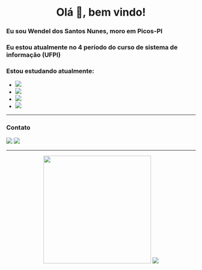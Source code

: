 <h1 align="center"> Olá 👋, bem vindo! </h1>

<h3>Eu sou Wendel dos Santos Nunes, moro em Picos-PI</h3>
<h3>Eu estou atualmente no 4 período do curso de sistema de informação (UFPI)</h3>
<h3>Estou estudando atualmente:</h3> 

<ul>
  <li><img src="https://img.shields.io/badge/HTML-239120?style=for-the-badge&logo=html5&logoColor=white" /></li>
  <li><img src="https://img.shields.io/badge/CSS3-1572B6?style=for-the-badge&logo=css3&logoColor=white" /></li>
  <li><img src="https://img.shields.io/badge/JavaScript-F7DF1E?style=for-the-badge&logo=javascript&logoColor=black" /></li> 
  <li><img src="https://img.shields.io/badge/MySQL-00000F?style=for-the-badge&logo=mysql&logoColor=white" /></li>
</ul>

---

<h3> Contato</h3>
<!--
instagram
<a href="//www.google.com" target="_blank" ><img src="https://img.shields.io/badge/LinkedIn-0077B5?style=for-the-badge&logo=linkedin&logoColor=white" /></a>
-->
<a href="https://mail.google.com/mail/u/0/?fs=1&tf=cm&source=mailto&to=wendelnunes9999@gmail.com" target="_blank" ><img src="https://img.shields.io/badge/Gmail-D14836?style=for-the-badge&logo=gmail&logoColor=white" /></a>
<a href="https://www.linkedin.com/in/wendel-nunes/" target="_blank" ><img src="https://img.shields.io/badge/LinkedIn-0077B5?style=for-the-badge&logo=linkedin&logoColor=white" /></a>


---
<div align="center">
  <img src="https://github-readme-stats.vercel.app/api/top-langs/?username=WendelSantosNunes&langs_count=8" width="286">
  <img src="https://github-readme-stats.vercel.app/api?username=WendelSantosNunes&show_icons=true">
</div>
